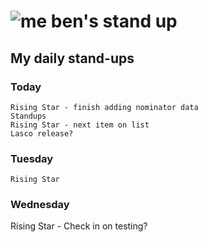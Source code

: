 # ![me](https://avatars2.githubusercontent.com/u/5232044?s=50&v=4) ben's stand up

## My daily stand-ups
 
### Today

    Rising Star - finish adding nominator data
    Standups
    Rising Star - next item on list
    Lasco release?

### Tuesday

    Rising Star
    
### Wednesday

   Rising Star - Check in on testing?
